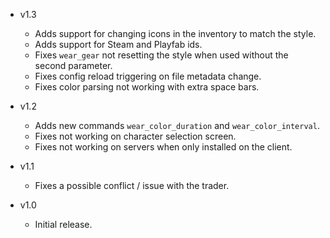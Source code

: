 - v1.3
  - Adds support for changing icons in the inventory to match the style.
  - Adds support for Steam and Playfab ids.
  - Fixes `wear_gear` not resetting the style when used without the second parameter.
  - Fixes config reload triggering on file metadata change.
  - Fixes color parsing not working with extra space bars.

- v1.2
  - Adds new commands `wear_color_duration` and `wear_color_interval`.
  - Fixes not working on character selection screen.
  - Fixes not working on servers when only installed on the client.

- v1.1
  - Fixes a possible conflict / issue with the trader.

- v1.0
  - Initial release.
